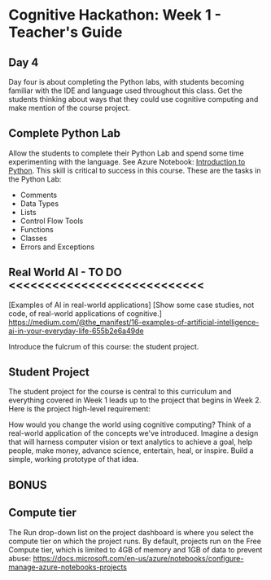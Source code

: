 # Cognitive Hackathon: Week 1 - Teacher's Guide
## Day 4

Day four is about completing the Python labs, with students becoming familiar with the IDE and language used throughout this class. Get the students thinking about ways that they could use cognitive computing and make mention of the course project.


## Complete Python Lab

Allow the students to complete their Python Lab and spend some time experimenting with the language. See Azure Notebook: [Introduction to Python]("https://notebooks.azure.com/dan-bcwqcg/projects/teals-cogserv-examples"). This skill is critical to success in this course. These are the tasks in the Python Lab:

* Comments
* Data Types
* Lists
* Control Flow Tools
* Functions
* Classes
* Errors and Exceptions


## Real World AI - TO DO <<<<<<<<<<<<<<<<<<<<<<<<<<<

[Examples of AI in real-world applications]
[Show some case studies, not code, of real-world applications of cognitive.]
https://medium.com/@the_manifest/16-examples-of-artificial-intelligence-ai-in-your-everyday-life-655b2e6a49de


Introduce the fulcrum of this course: the student project.

## Student Project

The student project for the course is central to this curriculum and everything covered in Week 1 leads up to the project that begins in Week 2.  Here is the project high-level requirement: 

How would you change the world using cognitive computing? Think of a real-world application of the concepts we've introduced. Imagine a design that will harness computer vision or text analytics to achieve a goal, help people, make money, advance science, entertain, heal, or inspire. Build a simple, working prototype of that idea.

## BONUS

## Compute tier
The Run drop-down list on the project dashboard is where you select the compute tier on which the project runs. By default, projects run on the Free Compute tier, which is limited to 4GB of memory and 1GB of data to prevent abuse:
https://docs.microsoft.com/en-us/azure/notebooks/configure-manage-azure-notebooks-projects